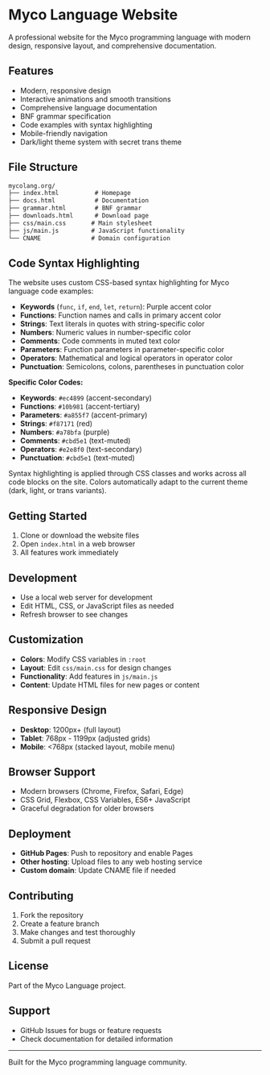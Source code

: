 # Myco Language Website

A professional website for the Myco programming language with modern design, responsive layout, and comprehensive documentation.

## Features

- Modern, responsive design
- Interactive animations and smooth transitions
- Comprehensive language documentation
- BNF grammar specification
- Code examples with syntax highlighting
- Mobile-friendly navigation
- Dark/light theme system with secret trans theme

## File Structure

```md
mycolang.org/
├── index.html          # Homepage
├── docs.html           # Documentation
├── grammar.html        # BNF grammar
├── downloads.html      # Download page
├── css/main.css       # Main stylesheet
├── js/main.js         # JavaScript functionality
└── CNAME              # Domain configuration
```

## Code Syntax Highlighting

The website uses custom CSS-based syntax highlighting for Myco language code examples:

- **Keywords** (`func`, `if`, `end`, `let`, `return`): Purple accent color
- **Functions**: Function names and calls in primary accent color
- **Strings**: Text literals in quotes with string-specific color
- **Numbers**: Numeric values in number-specific color
- **Comments**: Code comments in muted text color
- **Parameters**: Function parameters in parameter-specific color
- **Operators**: Mathematical and logical operators in operator color
- **Punctuation**: Semicolons, colons, parentheses in punctuation color

**Specific Color Codes:**

- **Keywords**: `#ec4899` (accent-secondary)
- **Functions**: `#10b981` (accent-tertiary)
- **Parameters**: `#a855f7` (accent-primary)
- **Strings**: `#f87171` (red)
- **Numbers**: `#a78bfa` (purple)
- **Comments**: `#cbd5e1` (text-muted)
- **Operators**: `#e2e8f0` (text-secondary)
- **Punctuation**: `#cbd5e1` (text-muted)

Syntax highlighting is applied through CSS classes and works across all code blocks on the site. Colors automatically adapt to the current theme (dark, light, or trans variants).

## Getting Started

1. Clone or download the website files
2. Open `index.html` in a web browser
3. All features work immediately

## Development

- Use a local web server for development
- Edit HTML, CSS, or JavaScript files as needed
- Refresh browser to see changes

## Customization

- **Colors**: Modify CSS variables in `:root`
- **Layout**: Edit `css/main.css` for design changes
- **Functionality**: Add features in `js/main.js`
- **Content**: Update HTML files for new pages or content

## Responsive Design

- **Desktop**: 1200px+ (full layout)
- **Tablet**: 768px - 1199px (adjusted grids)
- **Mobile**: <768px (stacked layout, mobile menu)

## Browser Support

- Modern browsers (Chrome, Firefox, Safari, Edge)
- CSS Grid, Flexbox, CSS Variables, ES6+ JavaScript
- Graceful degradation for older browsers

## Deployment

- **GitHub Pages**: Push to repository and enable Pages
- **Other hosting**: Upload files to any web hosting service
- **Custom domain**: Update CNAME file if needed

## Contributing

1. Fork the repository
2. Create a feature branch
3. Make changes and test thoroughly
4. Submit a pull request

## License

Part of the Myco Language project.

## Support

- GitHub Issues for bugs or feature requests
- Check documentation for detailed information

---

Built for the Myco programming language community.
